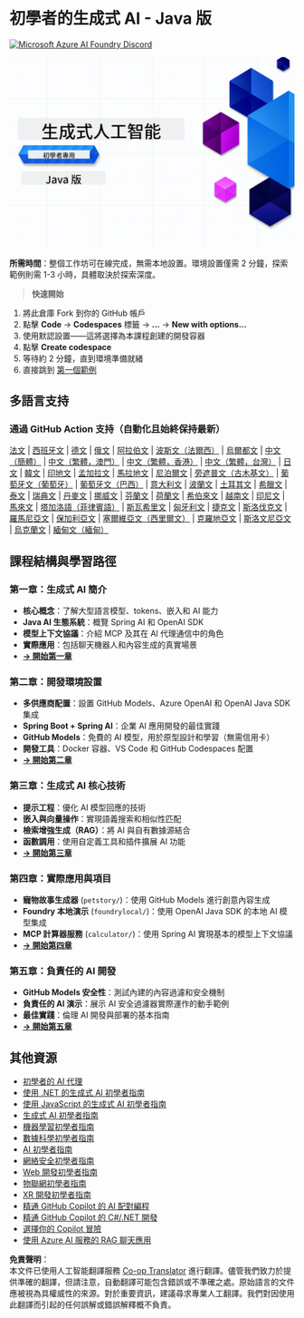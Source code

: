 <!--
CO_OP_TRANSLATOR_METADATA:
{
  "original_hash": "b4c05c53b67571aee42e9532404f2fb8",
  "translation_date": "2025-07-28T10:26:15+00:00",
  "source_file": "README.md",
  "language_code": "hk"
}
-->
# 初學者的生成式 AI - Java 版
[![Microsoft Azure AI Foundry Discord](https://dcbadge.limes.pink/api/server/ByRwuEEgH4)](https://discord.com/invite/ByRwuEEgH4)

![初學者的生成式 AI - Java 版](../../translated_images/beg-genai-series.8b48be9951cc574c25f8a3accba949bfd03c2f008e2c613283a1b47316fbee68.hk.png)

**所需時間**：整個工作坊可在線完成，無需本地設置。環境設置僅需 2 分鐘，探索範例則需 1-3 小時，具體取決於探索深度。

> **快速開始**

1. 將此倉庫 Fork 到你的 GitHub 帳戶
2. 點擊 **Code** → **Codespaces** 標籤 → **...** → **New with options...**
3. 使用默認設置——這將選擇為本課程創建的開發容器
4. 點擊 **Create codespace**
5. 等待約 2 分鐘，直到環境準備就緒
6. 直接跳到 [第一個範例](./02-SetupDevEnvironment/README.md#step-2-create-a-github-personal-access-token)

## 多語言支持

### 通過 GitHub Action 支持（自動化且始終保持最新）

[法文](../fr/README.md) | [西班牙文](../es/README.md) | [德文](../de/README.md) | [俄文](../ru/README.md) | [阿拉伯文](../ar/README.md) | [波斯文（法爾西）](../fa/README.md) | [烏爾都文](../ur/README.md) | [中文（簡體）](../zh/README.md) | [中文（繁體，澳門）](../mo/README.md) | [中文（繁體，香港）](./README.md) | [中文（繁體，台灣）](../tw/README.md) | [日文](../ja/README.md) | [韓文](../ko/README.md) | [印地文](../hi/README.md) | [孟加拉文](../bn/README.md) | [馬拉地文](../mr/README.md) | [尼泊爾文](../ne/README.md) | [旁遮普文（古木基文）](../pa/README.md) | [葡萄牙文（葡萄牙）](../pt/README.md) | [葡萄牙文（巴西）](../br/README.md) | [意大利文](../it/README.md) | [波蘭文](../pl/README.md) | [土耳其文](../tr/README.md) | [希臘文](../el/README.md) | [泰文](../th/README.md) | [瑞典文](../sv/README.md) | [丹麥文](../da/README.md) | [挪威文](../no/README.md) | [芬蘭文](../fi/README.md) | [荷蘭文](../nl/README.md) | [希伯來文](../he/README.md) | [越南文](../vi/README.md) | [印尼文](../id/README.md) | [馬來文](../ms/README.md) | [塔加洛語（菲律賓語）](../tl/README.md) | [斯瓦希里文](../sw/README.md) | [匈牙利文](../hu/README.md) | [捷克文](../cs/README.md) | [斯洛伐克文](../sk/README.md) | [羅馬尼亞文](../ro/README.md) | [保加利亞文](../bg/README.md) | [塞爾維亞文（西里爾文）](../sr/README.md) | [克羅地亞文](../hr/README.md) | [斯洛文尼亞文](../sl/README.md) | [烏克蘭文](../uk/README.md) | [緬甸文（緬甸）](../my/README.md)

## 課程結構與學習路徑

### **第一章：生成式 AI 簡介**
- **核心概念**：了解大型語言模型、tokens、嵌入和 AI 能力
- **Java AI 生態系統**：概覽 Spring AI 和 OpenAI SDK
- **模型上下文協議**：介紹 MCP 及其在 AI 代理通信中的角色
- **實際應用**：包括聊天機器人和內容生成的真實場景
- **[→ 開始第一章](./01-IntroToGenAI/README.md)**

### **第二章：開發環境設置**
- **多供應商配置**：設置 GitHub Models、Azure OpenAI 和 OpenAI Java SDK 集成
- **Spring Boot + Spring AI**：企業 AI 應用開發的最佳實踐
- **GitHub Models**：免費的 AI 模型，用於原型設計和學習（無需信用卡）
- **開發工具**：Docker 容器、VS Code 和 GitHub Codespaces 配置
- **[→ 開始第二章](./02-SetupDevEnvironment/README.md)**

### **第三章：生成式 AI 核心技術**
- **提示工程**：優化 AI 模型回應的技術
- **嵌入與向量操作**：實現語義搜索和相似性匹配
- **檢索增強生成（RAG）**：將 AI 與自有數據源結合
- **函數調用**：使用自定義工具和插件擴展 AI 功能
- **[→ 開始第三章](./03-CoreGenerativeAITechniques/README.md)**

### **第四章：實際應用與項目**
- **寵物故事生成器** (`petstory/`)：使用 GitHub Models 進行創意內容生成
- **Foundry 本地演示** (`foundrylocal/`)：使用 OpenAI Java SDK 的本地 AI 模型集成
- **MCP 計算器服務** (`calculator/`)：使用 Spring AI 實現基本的模型上下文協議
- **[→ 開始第四章](./04-PracticalSamples/README.md)**

### **第五章：負責任的 AI 開發**
- **GitHub Models 安全性**：測試內建的內容過濾和安全機制
- **負責任的 AI 演示**：展示 AI 安全過濾器實際運作的動手範例
- **最佳實踐**：倫理 AI 開發與部署的基本指南
- **[→ 開始第五章](./05-ResponsibleGenAI/README.md)**

## 其他資源

- [初學者的 AI 代理](https://github.com/microsoft/ai-agents-for-beginners)
- [使用 .NET 的生成式 AI 初學者指南](https://github.com/microsoft/Generative-AI-for-beginners-dotnet)
- [使用 JavaScript 的生成式 AI 初學者指南](https://github.com/microsoft/generative-ai-with-javascript)
- [生成式 AI 初學者指南](https://github.com/microsoft/generative-ai-for-beginners)
- [機器學習初學者指南](https://aka.ms/ml-beginners)
- [數據科學初學者指南](https://aka.ms/datascience-beginners)
- [AI 初學者指南](https://aka.ms/ai-beginners)
- [網絡安全初學者指南](https://github.com/microsoft/Security-101)
- [Web 開發初學者指南](https://aka.ms/webdev-beginners)
- [物聯網初學者指南](https://aka.ms/iot-beginners)
- [XR 開發初學者指南](https://github.com/microsoft/xr-development-for-beginners)
- [精通 GitHub Copilot 的 AI 配對編程](https://aka.ms/GitHubCopilotAI)
- [精通 GitHub Copilot 的 C#/.NET 開發](https://github.com/microsoft/mastering-github-copilot-for-dotnet-csharp-developers)
- [選擇你的 Copilot 冒險](https://github.com/microsoft/CopilotAdventures)
- [使用 Azure AI 服務的 RAG 聊天應用](https://github.com/Azure-Samples/azure-search-openai-demo-java)

**免責聲明**：  
本文件已使用人工智能翻譯服務 [Co-op Translator](https://github.com/Azure/co-op-translator) 進行翻譯。儘管我們致力於提供準確的翻譯，但請注意，自動翻譯可能包含錯誤或不準確之處。原始語言的文件應被視為具權威性的來源。對於重要資訊，建議尋求專業人工翻譯。我們對因使用此翻譯而引起的任何誤解或錯誤解釋概不負責。